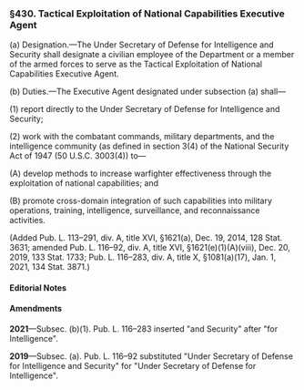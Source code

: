 ### §430. Tactical Exploitation of National Capabilities Executive Agent ###

(a) Designation.—The Under Secretary of Defense for Intelligence and Security shall designate a civilian employee of the Department or a member of the armed forces to serve as the Tactical Exploitation of National Capabilities Executive Agent.

(b) Duties.—The Executive Agent designated under subsection (a) shall—

(1) report directly to the Under Secretary of Defense for Intelligence and Security;

(2) work with the combatant commands, military departments, and the intelligence community (as defined in section 3(4) of the National Security Act of 1947 (50 U.S.C. 3003(4)) to—

(A) develop methods to increase warfighter effectiveness through the exploitation of national capabilities; and

(B) promote cross-domain integration of such capabilities into military operations, training, intelligence, surveillance, and reconnaissance activities.

(Added Pub. L. 113–291, div. A, title XVI, §1621(a), Dec. 19, 2014, 128 Stat. 3631; amended Pub. L. 116–92, div. A, title XVI, §1621(e)(1)(A)(viii), Dec. 20, 2019, 133 Stat. 1733; Pub. L. 116–283, div. A, title X, §1081(a)(17), Jan. 1, 2021, 134 Stat. 3871.)

#### **Editorial Notes** ####

#### Amendments ####

**2021**—Subsec. (b)(1). Pub. L. 116–283 inserted "and Security" after "for Intelligence".

**2019**—Subsec. (a). Pub. L. 116–92 substituted "Under Secretary of Defense for Intelligence and Security" for "Under Secretary of Defense for Intelligence".